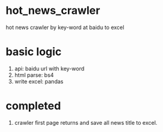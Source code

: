 # hot_news_crawler
hot news crawler by key-word at baidu to excel

# basic logic

1. api: baidu url with key-word
2. html parse: bs4
3. write excel: pandas

# completed

1. crawler first page returns and save all news title to excel.


